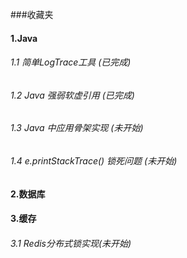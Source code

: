 ###收藏夹
#### 1.Java
###### 1.1 简单LogTrace工具 (已完成)
###### 1.2 Java 强弱软虚引用 (已完成)
###### 1.3 Java 中应用骨架实现 (未开始)
###### 1.4 e.printStackTrace() 锁死问题 (未开始)

#### 2.数据库

#### 3.缓存
###### 3.1 Redis分布式锁实现(未开始)




